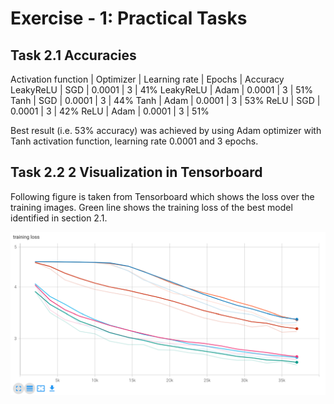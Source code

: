 # Exercise - 1: Practical Tasks

## Task 2.1 Accuracies 

Activation function | Optimizer | Learning rate | Epochs | Accuracy
LeakyReLU | SGD | 0.0001 | 3 | 41%
LeakyReLU | Adam | 0.0001 | 3 | 51%
Tanh | SGD | 0.0001 | 3 | 44%
Tanh | Adam | 0.0001 | 3 | 53%
ReLU | SGD | 0.0001 | 3 | 42%
ReLU | Adam | 0.0001 | 3 | 51%

Best result (i.e. 53% accuracy) was achieved by using Adam optimizer with Tanh activation function, learning rate 0.0001 and 3 epochs.

## Task 2.2 2 Visualization in Tensorboard 

Following figure is taken from Tensorboard which shows the loss over the training images. Green line shows the training loss of the best model identified in section 2.1.

![Trtaining loss: Custom Cifar 10 CNN](training-loss.png)